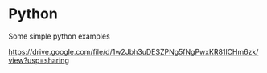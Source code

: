# Python
Some simple python examples


https://drive.google.com/file/d/1w2Jbh3uDESZPNg5fNgPwxKR81lCHm6zk/view?usp=sharing

